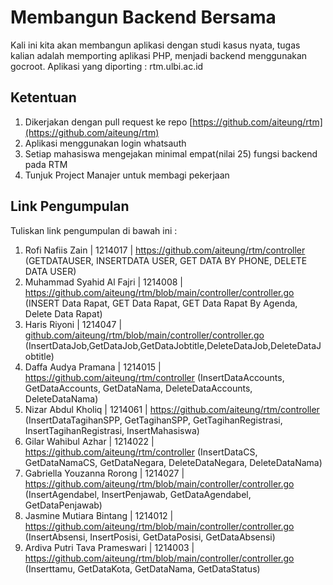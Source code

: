 # Membangun Backend Bersama

Kali ini kita akan membangun aplikasi dengan studi kasus nyata, tugas kalian adalah memporting aplikasi PHP, menjadi backend menggunakan gocroot.
Aplikasi yang diporting : rtm.ulbi.ac.id

## Ketentuan

1. Dikerjakan dengan pull request ke repo [https://github.com/aiteung/rtm](https://github.com/aiteung/rtm)
2. Aplikasi menggunakan login whatsauth
3. Setiap mahasiswa mengejakan minimal empat(nilai 25) fungsi backend pada RTM
4. Tunjuk Project Manajer untuk membagi pekerjaan

## Link Pengumpulan

Tuliskan link pengumpulan di bawah ini :

1. Rofi Nafiis Zain | 1214017 | https://github.com/aiteung/rtm/controller (GETDATAUSER, INSERTDATA USER, GET DATA BY PHONE, DELETE DATA USER)
2. Muhammad Syahid Al Fajri | 1214008 | https://github.com/aiteung/rtm/blob/main/controller/controller.go (INSERT Data Rapat, GET Data Rapat, GET Data Rapat By Agenda, Delete Data Rapat)
3. Haris Riyoni | 1214047 | [github.com/aiteung/rtm/blob/main/controller/controller.go ](https://github.com/aiteung/rtm/blob/main/controller/controller.go)(InsertDataJob,GetDataJob,GetDataJobtitle,DeleteDataJob,DeleteDataJobtitle)
4. Daffa Audya Pramana | 1214015 | https://github.com/aiteung/rtm/controller (InsertDataAccounts, GetDataAccounts, GetDataNama, DeleteDataAccounts, DeleteDataNama)
5. Nizar Abdul Kholiq | 1214061 | https://github.com/aiteung/rtm/controller (InsertDataTagihanSPP, GetTagihanSPP, GetTagihanRegistrasi, InsertTagihanRegistrasi, InsertMahasiswa)
6. Gilar Wahibul Azhar | 1214022 | https://github.com/aiteung/rtm/controller (InsertDataCS, GetDataNamaCS, GetDataNegara, DeleteDataNegara, DeleteDataNama)
7. Gabriella Youzanna Rorong | 1214027 | https://github.com/aiteung/rtm/blob/main/controller/controller.go (InsertAgendabel, InsertPenjawab, GetDataAgendabel, GetDataPenjawab)
8. Jasmine Mutiara Bintang | 1214012 | https://github.com/aiteung/rtm/blob/main/controller/controller.go (InsertAbsensi, InsertPosisi, GetDataPosisi, GetDataAbsensi)
9. Ardiva Putri Tava Prameswari | 1214003 | https://github.com/aiteung/rtm/blob/main/controller/controller.go (Inserttamu, GetDataKota, GetDataNama, GetDataStatus)
